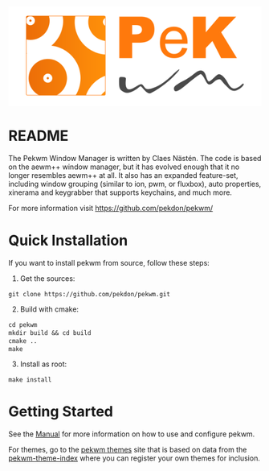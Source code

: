![pekwm logo](pekwm_logo.svg)

README
======

The Pekwm Window Manager is written by Claes Nästén. The code is based
on the aewm++ window manager, but it has evolved enough that it no
longer resembles aewm++ at all. It also has an expanded feature-set,
including window grouping (similar to ion, pwm, or fluxbox), auto
properties, xinerama and keygrabber that supports keychains, and much
more.

For more information visit https://github.com/pekdon/pekwm/

Quick Installation
==================

If you want to install pekwm from source, follow these steps:

1. Get the sources:

```
git clone https://github.com/pekdon/pekwm.git
```

2. Build with cmake:

```
cd pekwm
mkdir build && cd build
cmake ..
make
```

3. Install as root:

```
make install
```

Getting Started
===============

See the [Manual](doc/README.md) for more information on how to use and
configure pekwm.

For themes, go to the [pekwm themes](https://pekdon.github.io/pekwm-themes)
site that is based on data from the
[pekwm-theme-index](https://github.com/pekdon/pekwm-theme-index) where you
can register your own themes for inclusion.
